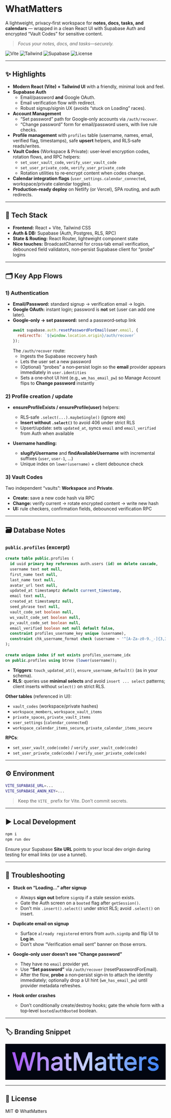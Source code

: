 # WhatMatters

A lightweight, privacy‑first workspace for **notes, docs, tasks, and calendars** — wrapped in a clean React UI with Supabase Auth and encrypted “Vault Codes” for sensitive content.

> _Focus your notes, docs, and tasks—securely._

<p align="left">
  <img alt="Vite" src="https://img.shields.io/badge/Vite-React-646CFF?logo=vite&logoColor=white" />
  <img alt="Tailwind" src="https://img.shields.io/badge/Styled%20with-Tailwind-38B2AC?logo=tailwindcss&logoColor=white" />
  <img alt="Supabase" src="https://img.shields.io/badge/Backend-Supabase-3ECF8E?logo=supabase&logoColor=white" />
  <img alt="License" src="https://img.shields.io/badge/License-MIT-000?logo=opensourceinitiative&logoColor=white" />
</p>

---

## ✨ Highlights

- **Modern React (Vite) + Tailwind UI** with a friendly, minimal look and feel.
- **Supabase Auth**
  - Email/password **and** Google OAuth.
  - Email verification flow with redirect.
  - Robust signup/signin UX (avoids “stuck on Loading” races).
- **Account Management**
  - “Set password” path for Google‑only accounts via `/auth/recover`.
  - “Change password” form for email/password users, with live rule checks.
- **Profile management** with `profiles` table (username, names, email, verified flag, timestamps), safe **upsert** helpers, and RLS‑safe reads/writes.
- **Vault Codes** (Workspace & Private): user‑level encryption codes, rotation flows, and RPC helpers:
  - `set_user_vault_code`, `verify_user_vault_code`
  - `set_user_private_code`, `verify_user_private_code`
  - Rotation utilities to re‑encrypt content when codes change.
- **Calendar integration flags** (`user_settings.calendar_connected`, workspace/private calendar toggles).
- **Production‑ready deploy** on Netlify (or Vercel), SPA routing, and auth redirects.

---

## 🧱 Tech Stack

- **Frontend:** React + Vite, Tailwind CSS  
- **Auth & DB:** Supabase (Auth, Postgres, RLS, RPC)  
- **State & Routing:** React Router, lightweight component state  
- **Nice touches:** BroadcastChannel for cross‑tab email verification, debounced field validators, non‑persist Supabase client for “probe” logins

---

## 🗂️ Key App Flows

### 1) Authentication

- **Email/Password:** standard signup → verification email → login.  
- **Google OAuth:** instant login; password is **not** set (user can add one later).  
- **Google‑only → set password:** send a password‑setup link  
  ```js
  await supabase.auth.resetPasswordForEmail(user.email, {
    redirectTo: `${window.location.origin}/auth/recover`
  });
  ```
  The `/auth/recover` route:
  - Ingests the Supabase recovery hash
  - Lets the user set a new password
  - (Optional) “probes” a non‑persist login so the **email** provider appears immediately in `user.identities`
  - Sets a one‑shot UI hint (e.g., `wm_has_email_pw`) so Manage Account flips to **Change password** instantly

### 2) Profile creation / update

- **ensureProfileExists / ensureProfile(user)** helpers:
  - RLS‑safe `.select(...).maybeSingle()` (ignore `406`)
  - **Insert without `.select()`** to avoid 406 under strict RLS
  - Upsert/update: sets `updated_at`, syncs `email` and `email_verified` from Auth when available

- **Username handling:**
  - **slugifyUsername** and **findAvailableUsername** with incremental suffixes (`user`, `user-1`, …)
  - Unique index on `lower(username)` + client debounce check

### 3) Vault Codes

Two independent “vaults”: **Workspace** and **Private**.

- **Create:** save a new code hash via RPC  
- **Change:** verify current → rotate encrypted content → write new hash  
- **UI:** rule checkers, confirmation fields, debounced verification RPC

---

## 🗃️ Database Notes

### `public.profiles` (excerpt)

```sql
create table public.profiles (
  id uuid primary key references auth.users (id) on delete cascade,
  username text not null,
  first_name text null,
  last_name text null,
  avatar_url text null,
  updated_at timestamptz default current_timestamp,
  email text null,
  created_at timestamptz null,
  seed_phrase text null,
  vault_code_set boolean null,
  ws_vault_code_set boolean null,
  pv_vault_code_set boolean null,
  email_verified boolean not null default false,
  constraint profiles_username_key unique (username),
  constraint chk_username_format check (username ~ '^[A-Za-z0-9._-]{3,32}$')
);

create unique index if not exists profiles_username_idx
on public.profiles using btree (lower(username));
```

- **Triggers**: `touch_updated_at()`, `ensure_username_default()` (as in your schema).  
- **RLS**: queries use **minimal selects** and avoid `insert ... select` patterns; client inserts without `select()` on strict RLS.

**Other tables** (referenced in UI):
- `vault_codes` (workspace/private hashes)
- `workspace_members`, `workspace_vault_items`
- `private_spaces`, `private_vault_items`
- `user_settings` (`calendar_connected`)
- `workspace_calendar_items_secure`, `private_calendar_items_secure`

**RPCs**:
- `set_user_vault_code(code)` / `verify_user_vault_code(code)`
- `set_user_private_code(code)` / `verify_user_private_code(code)`

---

## ⚙️ Environment

```bash
VITE_SUPABASE_URL=...
VITE_SUPABASE_ANON_KEY=...
```

> Keep the `VITE_` prefix for Vite. Don’t commit secrets.

---

## ▶️ Local Development

```bash
npm i
npm run dev
```

Ensure your Supabase **Site URL** points to your local dev origin during testing for email links (or use a tunnel).

---

## 🧪 Troubleshooting

- **Stuck on “Loading…” after signup**  
  - Always **sign out** before `signUp` if a stale session exists.  
  - Gate the Auth screen on a `booted` flag after `getSession()`.  
  - Don’t mix `.insert().select()` under strict RLS; avoid `.select()` on insert.

- **Duplicate email on signup**  
  - Surface `already registered` errors from `auth.signUp` and flip UI to **Log in**.  
  - Don’t show “Verification email sent” banner on those errors.

- **Google‑only user doesn’t see “Change password”**  
  - They have no `email` provider yet.  
  - Use **“Set password”** via `/auth/recover` (resetPasswordForEmail).  
  - After the flow, **probe** a non‑persist sign‑in to attach the identity immediately; optionally drop a UI hint (`wm_has_email_pw`) until provider metadata refreshes.

- **Hook order crashes**  
  - Don’t conditionally create/destroy hooks; gate the whole form with a top‑level `booted`/`authBooted` boolean.

---

## 🏷️ Branding Snippet

![WhatMatters](docs/banner.png)

---

## 📄 License

MIT © WhatMatters
